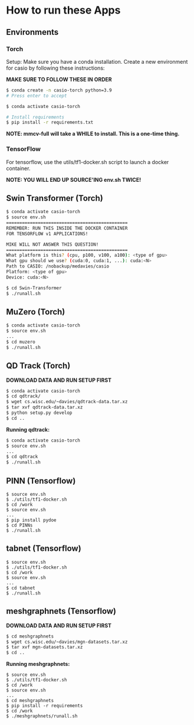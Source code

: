 How to run these Apps
=====================

## Environments
### Torch
Setup: Make sure you have a conda installation. Create a new environment for
casio by following these instructions:

**MAKE SURE TO FOLLOW THESE IN ORDER**

```bash
$ conda create -n casio-torch python=3.9
# Press enter to accept

$ conda activate casio-torch

# Install requirements
$ pip install -r requirements.txt
```

**NOTE: mmcv-full will take a WHILE to install. This is a one-time thing.**


### TensorFlow
For tensorflow, use the utils/tf1-docker.sh script to launch a docker container.

**NOTE: YOU WILL END UP SOURCE'ING env.sh TWICE!**

## Swin Transformer (Torch)
```bash
$ conda activate casio-torch
$ source env.sh
==============================================
REMEMBER: RUN THIS INSIDE THE DOCKER CONTAINER
FOR TENSORFLOW v1 APPLICATIONS!

MIKE WILL NOT ANSWER THIS QUESTION!
==============================================
What platform is this? (cpu, p100, v100, a100): <type of gpu>
What gpu should we use? (cuda:0, cuda:1, ...): cuda:<N>
Path to CASIO: /nobackup/medavies/casio
Platform: <type of gpu>
Device: cuda:<N>

$ cd Swin-Transformer
$ ./runall.sh
```

## MuZero (Torch)
```bash
$ conda activate casio-torch
$ source env.sh
...
$ cd muzero
$ ./runall.sh
```

## QD Track (Torch)
**DOWNLOAD DATA AND RUN SETUP FIRST**
```bash
$ conda activate casio-torch
$ cd qdtrack/
$ wget cs.wisc.edu/~davies/qdtrack-data.tar.xz
$ tar xvf qdtrack-data.tar.xz
$ python setup.py develop
$ cd ..
```

**Running qdtrack:**
```bash
$ conda activate casio-torch
$ source env.sh
...
$ cd qdtrack
$ ./runall.sh
```

## PINN (Tensorflow)
```
$ source env.sh
$ ./utils/tf1-docker.sh
$ cd /work
$ source env.sh
...
$ pip install pydoe
$ cd PINNs
$ ./runall.sh
```

## tabnet (Tensorflow)
```
$ source env.sh
$ ./utils/tf1-docker.sh
$ cd /work
$ source env.sh
...
$ cd tabnet
$ ./runall.sh
```

## meshgraphnets (Tensorflow)
**DOWNLOAD DATA AND RUN SETUP FIRST**
```bash
$ cd meshgraphnets
$ wget cs.wisc.edu/~davies/mgn-datasets.tar.xz
$ tar xvf mgn-datasets.tar.xz
$ cd ..
```

**Running meshgraphnets:**
```
$ source env.sh
$ ./utils/tf1-docker.sh
$ cd /work
$ source env.sh
...
$ cd meshgraphnets
$ pip install -r requirements
$ cd /work
$ ./meshgraphnets/runall.sh
```
